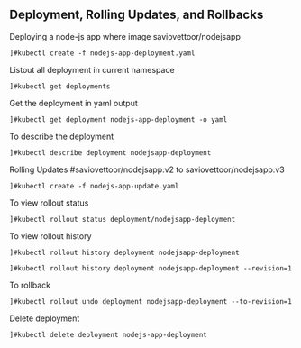 ## Deployment, Rolling Updates, and Rollbacks

Deploying a node-js app where image saviovettoor/nodejsapp
```
]#kubectl create -f nodejs-app-deployment.yaml
```

Listout all deployment in current namespace
```
]#kubectl get deployments
```

Get the deployment in yaml output
```
]#kubectl get deployment nodejs-app-deployment -o yaml
```

To describe the deployment
```
]#kubectl describe deployment nodejsapp-deployment
```

Rolling Updates #saviovettoor/nodejsapp:v2 to saviovettoor/nodejsapp:v3
```
]#kubectl create -f nodejs-app-update.yaml
```

To view rollout status
```
]#kubectl rollout status deployment/nodejsapp-deployment
```

To view rollout history
```
]#kubectl rollout history deployment nodejsapp-deployment

]#kubectl rollout history deployment nodejsapp-deployment --revision=1
```

To rollback
```
]#kubectl rollout undo deployment nodejsapp-deployment --to-revision=1
```

Delete deployment
```
]#kubectl delete deployment nodejs-app-deployment
```
